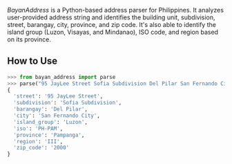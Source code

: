 *BayanAddress* is a Python-based address parser for Philippines. It analyzes user-provided address string and identifies the building unit, subdivision, street, barangay, city, province, and zip code. It's also able to identify the island group (Luzon, Visayas, and Mindanao), ISO code, and region based on its province.

## How to Use
```python
>>> from bayan_address import parse
>>> parse("95 JayLee Street Sofia Subdivision Del Pilar San Fernando City Pampanga 2000")
{
  'street': '95 JayLee Street', 
  'subdivision': 'Sofia Subdivision', 
  'barangay': 'Del Pilar', 
  'city': 'San Fernando City', 
  'island_group': 'Luzon',
  'iso': 'PH-PAM',
  'province': 'Pampanga', 
  'region': 'III',
  'zip_code': '2000'
}
```

